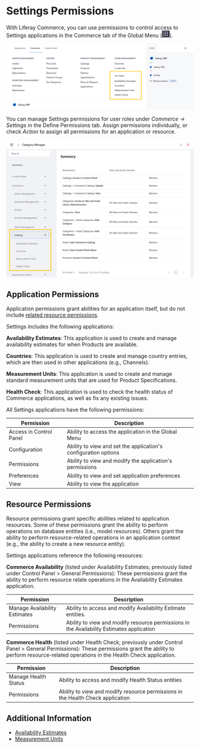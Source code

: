 # Settings Permissions

With Liferay Commerce, you can use permissions to control access to Settings applications in the Commerce tab of the Global Menu (![Global Menu](../../images/icon-applications-menu.png)).

![Control access to Settings applications.](./settings-permissions/images/01.png)

You can manage Settings permissions for user roles under *Commerce* &rarr; *Settings* in the Define Permissions tab. Assign permissions individually, or check *Action* to assign all permissions for an application or resource.

![Manage Settings permissions for user roles in the Define Permissions tab.](./settings-permissions/images/02.png)

## Application Permissions

Application permissions grant abilities for an application itself, but do not include [related resource permissions](#resource-permissions).

Settings includes the following applications:

**Availability Estimates**: This application is used to create and manage availability estimates for when Products are available.

**Countries**: This application is used to create and manage country entries, which are then used in other applications (e.g., Channels).

**Measurement Units**: This application is used to create and manage standard measurement units that are used for Product Specifications.

**Health Check**: This application is used to check the health status of Commerce applications, as well as fix any existing issues.

All Settings applications have the following permissions:

| Permission | Description |
| --- | --- |
| Access in Control Panel | Ability to access the application in the Global Menu |
| Configuration | Ability to view and set the application's configuration options |
| Permissions | Ability to view and modify the application's permissions |
| Preferences | Ability to view and set application preferences |
| View | Ability to view the application |

## Resource Permissions

Resource permissions grant specific abilities related to application resources. Some of these permissions grant the ability to perform operations on database entities (i.e., model resources). Others grant the ability to perform resource-related operations in an application context (e.g., the ability to create a new resource entity).

Settings applications reference the following resources:

**Commerce Availability** (listed under Availability Estimates; previously listed under Control Panel > General Permissions): These permissions grant the ability to perform resource relate operations in the Availability Estimates application.

| Permission | Description |
|---|---|
| Manage Availability Estimates | Ability to access and modify Availability Estimate entities. |
| Permissions | Ability to view and modify resource permissions in the Availability Estimates application |

**Commerce Health** (listed under Health Check; previously under Control Panel > General Permissions): These permissions grant the ability to perform resource-related operations in the Health Check application.

| Permission | Description |
|---|---|
| Manage Health Status | Ability to access and modify Health Status entities |
| Permissions | Ability to view and modify resource permissions in the Health Check application |

## Additional Information

* [Availability Estimates](../../managing-a-catalog/managing-inventory/availability-estimates.md)
* [Measurement Units](../../store-administration/configuring-shipping-methods/measurement-units.md)
